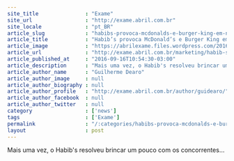 ```yaml
---
site_title               : "Exame"
site_url                 : "http://exame.abril.com.br"
site_locale              : "pt_BR"
article_slug             : "habibs-provoca-mcdonalds-e-burger-king-em-novo-comercial"
article_title            : "Habib’s provoca McDonald’s e Burger King em novo comercial"
article_image            : "https://abrilexame.files.wordpress.com/2016/09/size_960_16_9_habibs-comercial.jpg?quality=70&strip=all&w=960"
article_url              : "http://exame.abril.com.br/marketing/habib-s-provoca-mcdonald-s-e-burger-king-em-novo-comercial/"
article_published_at     : "2016-09-16T10:54:30-03:00"
article_description      : "Mais uma vez, o Habib's resolveu brincar um pouco com os concorrentes..."
article_author_name      : "Guilherme Dearo"
article_author_image     : null
article_author_biography : null
article_author_profile   : "http://exame.abril.com.br/author/guidearo/"
article_author_facebook  : null
article_author_twitter   : null
category                 : ['news']
tags                     : ['Exame']
permalink                : "/:categories/habibs-provoca-mcdonalds-e-burger-king-em-novo-comercial/"
layout                   : post
---
```


Mais uma vez, o Habib's resolveu brincar um pouco com os concorrentes...
